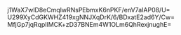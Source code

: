 j1WaX7wlD8eCmqlwRNsPEbmxK6nPKF/enV7aIAP08/U=
U299XyCdGKWHZ419xgNNJXqDrK/6/BDxatE2ad6Y/Cw=
MfjGp7jqRqpIlMCK+zD37BNEm4W1OLm6QhRexjnughE=
